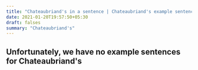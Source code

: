 ```yaml
---
title: "Chateaubriand's in a sentence | Chateaubriand's example sentences"
date: 2021-01-20T19:57:50+05:30
draft: falses
summary: "Chateaubriand's"
---
```

## Unfortunately, we have no example sentences for Chateaubriand's                 
